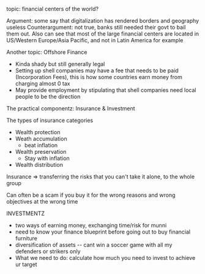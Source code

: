 topic: financial centers of the world?

Argument: some say that digitalization has rendered borders and geography useless
Counterargument: not true, banks still needed their govt to bail them out. Also can see that most of the large financial centers are located in US/Western Europe/Asia Pacific, and not in Latin America for example

Another topic: Offshore Finance
- Kinda shady but still generally legal
- Setting up shell companies may have a fee that needs to be paid (Incorporation Fees), this is how some countries earn money from charging almost 0 tax
- May provide employment by stipulating that shell companies need local people to be the direction


The practical componentz: Insurance & Investment

The types of insurance categories
- Wealth protection
- Weath accumulation
	- beat inflation
- Wealth preservation
	- Stay with inflation
- Wealth distribution

Insurance => transferring the risks that you can't take it alone, to the whole group

Can often be a scam if you buy it for the wrong reasons and wrong objectives at the wrong time

INVESTMENTZ
- two ways of earning money, exchanging time/risk for munni
- need to know your finance blueprint before going out to buy financial furniture
- diversification of assets -- cant win a soccer game with all my defenders or strikers only
- What we need to do: calculate how much you need to invest to achieve ur target